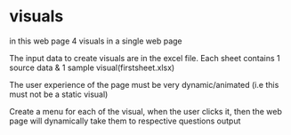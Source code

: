 # visuals

in this web page 4 visuals in a single web page

The input data to create visuals are in the excel file. Each sheet contains 1 source data & 1 sample visual(firstsheet.xlsx)

The user experience of the page must be very dynamic/animated (i.e this must not be a static visual)

Create a menu for each of the visual, when the user clicks it, then the web page will dynamically take them to respective questions output
